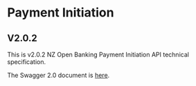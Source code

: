 # Payment Initiation

## V2.0.2

This is v2.0.2 NZ Open Banking Payment Initiation API technical specification.

The Swagger 2.0 document is [here](payment-initiation-nz-swagger.yaml).
